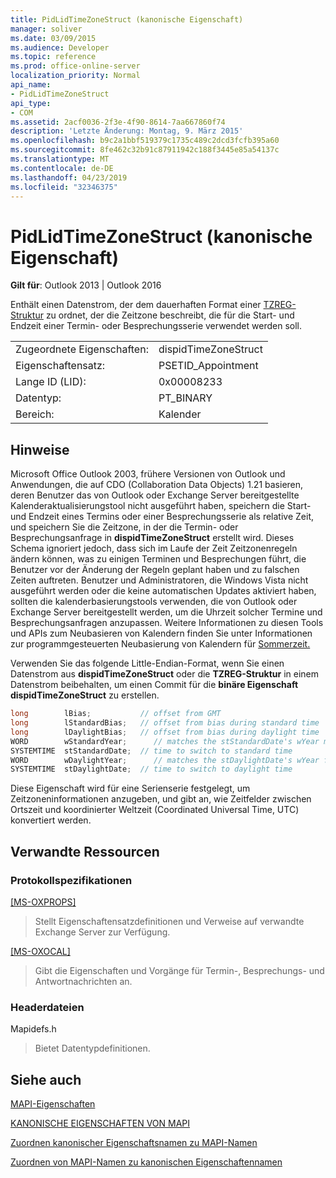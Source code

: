 ```yaml
---
title: PidLidTimeZoneStruct (kanonische Eigenschaft)
manager: soliver
ms.date: 03/09/2015
ms.audience: Developer
ms.topic: reference
ms.prod: office-online-server
localization_priority: Normal
api_name:
- PidLidTimeZoneStruct
api_type:
- COM
ms.assetid: 2acf0036-2f3e-4f90-8614-7aa667860f74
description: 'Letzte Änderung: Montag, 9. März 2015'
ms.openlocfilehash: b9c2a1bbf519379c1735c489c2dcd3fcfb395a60
ms.sourcegitcommit: 8fe462c32b91c87911942c188f3445e85a54137c
ms.translationtype: MT
ms.contentlocale: de-DE
ms.lasthandoff: 04/23/2019
ms.locfileid: "32346375"
---
```

# <a name="pidlidtimezonestruct-canonical-property"></a>PidLidTimeZoneStruct (kanonische Eigenschaft)

  
  
**Gilt für**: Outlook 2013 | Outlook 2016 
  
Enthält einen Datenstrom, der dem dauerhaften Format einer [TZREG-Struktur](https://msdn.microsoft.com/library/bb820983%28v=office.12%29.aspx) zu ordnet, der die Zeitzone beschreibt, die für die Start- und Endzeit einer Termin- oder Besprechungsserie verwendet werden soll. 
  
|||
|:-----|:-----|
|Zugeordnete Eigenschaften:  <br/> |dispidTimeZoneStruct  <br/> |
|Eigenschaftensatz:  <br/> |PSETID_Appointment  <br/> |
|Lange ID (LID):  <br/> |0x00008233  <br/> |
|Datentyp:  <br/> |PT_BINARY  <br/> |
|Bereich:  <br/> |Kalender  <br/> |
   
## <a name="remarks"></a>Hinweise

Microsoft Office Outlook 2003, frühere Versionen von Outlook und Anwendungen, die auf CDO (Collaboration Data Objects) 1.21 basieren, deren Benutzer das von Outlook oder Exchange Server bereitgestellte Kalenderaktualisierungstool nicht ausgeführt haben, speichern die Start- und Endzeit eines Termins oder einer Besprechungsserie als relative Zeit, und speichern Sie die Zeitzone, in der die Termin- oder Besprechungsanfrage in **dispidTimeZoneStruct** erstellt wird. Dieses Schema ignoriert jedoch, dass sich im Laufe der Zeit Zeitzonenregeln ändern können, was zu einigen Terminen und Besprechungen führt, die Benutzer vor der Änderung der Regeln geplant haben und zu falschen Zeiten auftreten. Benutzer und Administratoren, die Windows Vista nicht ausgeführt werden oder die keine automatischen Updates aktiviert haben, sollten die kalenderbasierungstools verwenden, die von Outlook oder Exchange Server bereitgestellt werden, um die Uhrzeit solcher Termine und Besprechungsanfragen anzupassen. Weitere Informationen zu diesen Tools und APIs zum Neubasieren von Kalendern finden Sie unter Informationen zur programmgesteuerten Neubasierung von Kalendern für [Sommerzeit.](https://msdn.microsoft.com/library/38b342d9-ab10-04b6-5490-9a45f847a60f%28Office.15%29.aspx)
  
Verwenden Sie das folgende Little-Endian-Format, wenn Sie einen Datenstrom aus **dispidTimeZoneStruct** oder die **TZREG-Struktur** in einem Datenstrom beibehalten, um einen Commit für die **binäre Eigenschaft dispidTimeZoneStruct** zu erstellen. 
  
```cpp
long        lBias;           // offset from GMT
long        lStandardBias;   // offset from bias during standard time
long        lDaylightBias;   // offset from bias during daylight time
WORD        wStandardYear;      // matches the stStandardDate's wYear member
SYSTEMTIME  stStandardDate;  // time to switch to standard time
WORD        wDaylightYear;      // matches the stDaylightDate's wYear field
SYSTEMTIME  stDaylightDate;  // time to switch to daylight time
```

Diese Eigenschaft wird für eine Serienserie festgelegt, um Zeitzoneninformationen anzugeben, und gibt an, wie Zeitfelder zwischen Ortszeit und koordinierter Weltzeit (Coordinated Universal Time, UTC) konvertiert werden.
  
## <a name="related-resources"></a>Verwandte Ressourcen

### <a name="protocol-specifications"></a>Protokollspezifikationen

[[MS-OXPROPS]](https://msdn.microsoft.com/library/09861fde-c8e4-4028-9346-e7c214cfdba1%28Office.15%29.aspx)
  
> Stellt Eigenschaftensatzdefinitionen und Verweise auf verwandte Exchange Server zur Verfügung.
    
[[MS-OXOCAL]](https://msdn.microsoft.com/library/09861fde-c8e4-4028-9346-e7c214cfdba1%28Office.15%29.aspx)
  
> Gibt die Eigenschaften und Vorgänge für Termin-, Besprechungs- und Antwortnachrichten an.
    
### <a name="header-files"></a>Headerdateien

Mapidefs.h
  
> Bietet Datentypdefinitionen.
    
## <a name="see-also"></a>Siehe auch



[MAPI-Eigenschaften](mapi-properties.md)
  
[KANONISCHE EIGENSCHAFTEN VON MAPI](mapi-canonical-properties.md)
  
[Zuordnen kanonischer Eigenschaftsnamen zu MAPI-Namen](mapping-canonical-property-names-to-mapi-names.md)
  
[Zuordnen von MAPI-Namen zu kanonischen Eigenschaftennamen](mapping-mapi-names-to-canonical-property-names.md)

